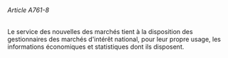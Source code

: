 ###### Article A761-8

Le service des nouvelles des marchés tient à la disposition des gestionnaires des marchés d'intérêt national, pour leur propre usage, les informations économiques et statistiques dont ils disposent.

